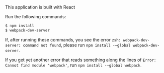 This application is built with React

Run the following commands:

```sh
$ npm install
$ webpack-dev-server
```

If, after running these commands, you see the error `zsh: webpack-dev-server: command not found`, please run `npm install -—global webpack-dev-server`.

If you get yet another error that reads something along the lines of `Error: Cannot find module 'webpack'`, run `npm install -—global webpack`.

